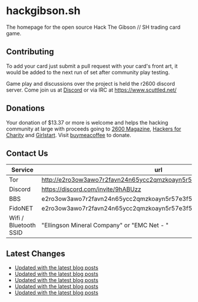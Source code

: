 # hackgibson.sh
The homepage for the open source Hack The Gibson // SH trading card game.


## Contributing

To add your card just submit a pull request with your card's front art, it would be added to the next run of set after community play testing.

Game play and discussions over the project is held the r2600 discord server. Come join us at [Discord](https://discord.com/invite/9hABUzz) or via IRC at https://www.scuttled.net/


## Donations

Your donation of $13.37 or more is welcome and helps the hacking community at large with proceeds going to [2600 Magazine](https://2600.com/), [Hackers for Charity](https://hackersforcharity.org) and [Girlstart](https://girlstart.org).  Visit [buymeacoffee](https://www.buymeacoffee.com/hackgibson.sh) to donate.


## Contact Us

Service | url
-|-
Tor | http://e2ro3ow3awo7r2favn24n65ycc2qmzkoayn5r57e3f56nvjwdcgg32ad.onion
Discord | https://discord.com/invite/9hABUzz
BBS | e2ro3ow3awo7r2favn24n65ycc2qmzkoayn5r57e3f56nvjwdcgg32ad.onion:23
FidoNET | e2ro3ow3awo7r2favn24n65ycc2qmzkoayn5r57e3f56nvjwdcgg32ad.onion:24554
Wifi / Bluetooth SSID | "Ellingson Mineral Company" or "EMC Net - <fidonet address>"

## Latest Changes
<!-- BLOG-POST-LIST:START -->
- [Updated with the latest blog posts](https://github.com/DFW2600/hackgibson.sh/commit/d343566a24571a36579b5ad03b30a6a7067beebf)
- [Updated with the latest blog posts](https://github.com/DFW2600/hackgibson.sh/commit/1d3343ec95e2ff7dc833347592a416cf48c1e58b)
- [Updated with the latest blog posts](https://github.com/DFW2600/hackgibson.sh/commit/24c773ddbfc6f5cf06684016bb13c91f25d6a716)
- [Updated with the latest blog posts](https://github.com/DFW2600/hackgibson.sh/commit/2e21708b3568845c1edfcc4a0ecf4a1ed5792d76)
- [Updated with the latest blog posts](https://github.com/DFW2600/hackgibson.sh/commit/65772062b1a429f3b23fa0972533ff1e53338fe8)
<!-- BLOG-POST-LIST:END -->
